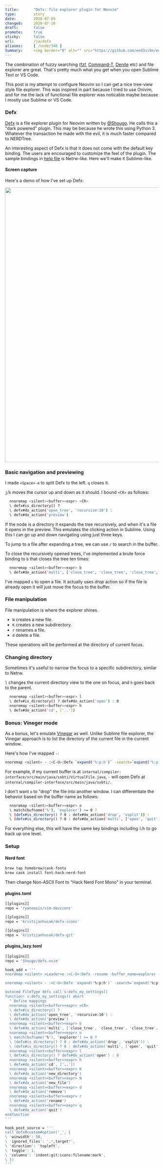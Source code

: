 ```yaml
---
title:       "Defx: file explorer plugin for Neovim"
type:        story
date:        2020-07-09
changed:     2020-07-10
draft:       false
promote:     true
sticky:      false
url:         /ja/defx
aliases:     [ /node/346 ]
Summary:     <img border="0" alt="" src="https://github.com/eed3si9n/eed3si9n.com/raw/master/resources/defx.gif" width="100%" />
---
```


  [defx]: https://github.com/Shougo/defx.nvim
  [help]: https://github.com/Shougo/defx.nvim/blob/master/doc/defx.txt
  [vinegar]: https://github.com/tpope/vim-vinegar
  [@Shougo]: https://github.com/Shougo
  [command-t]: https://github.com/wincent/command-t
  [denite]: https://github.com/Shougo/denite.nvim
  [fzf]: https://github.com/junegunn/fzf

The combination of fuzzy searching ([fzf][fzf], [Command-T][command-t], [Denite][denite] etc) and file explorer are great. That's pretty much what you get when you open Sublime Text or VS Code.

This post is my attempt to configure Neovim so I can get a nice tree-view style file explorer. This was inspired in part because I tried to use Onivim, and for me the lack of functional file explorer was noticable maybe because I mostly use Sublime or VS Code.

### Defx

[Defx][defx] is a file explorer plugin for Neovim written by [@Shougo][@Shougo]. He calls this a "dark powered" plugin. This may be because he wrote this using Python 3. Whatever the transaction he made with the evil, it is much faster compared to NERDTree.

An interesting aspect of Defx is that it does not come with the default key binding. The users are encouraged to customize the feel of the plugin. The sample bindings in [help file][help] is Netrw-like. Here we'll make it Sublime-like.

#### Screen capture

Here's a demo of how I've set up Defx:

<img border="0" alt="" src="https://github.com/eed3si9n/eed3si9n.com/raw/master/resources/defx.gif" width="900" />

### Basic navigation and previewing

I made `<Space>-e` to split Defx to the left. `q` closes it.

`j`/`k` moves the cursor up and down as it should. I bound `<CR>` as follows:

```bash
  nnoremap <silent><buffer><expr> <CR>
  \ defx#is_directory() ?
  \ defx#do_action('open_tree', 'recursive:10') :
  \ defx#do_action('preview')
```

If the node is a directory it expands the tree recursively, and when it's a file it opens in the preview. This emulates the clicking action in Sublime. Using this I can go up and down navigating using just three keys.

To jump to a file after expanding a tree, we can use `/` to search in the buffer.

To close the recursively opened trees, I've implemented a brute force binding to `b` that closes the tree ten times:

```bash
  nnoremap <silent><buffer><expr> b
  \ defx#do_action('multi', ['close_tree', 'close_tree', 'close_tree', 'close_tree', 'close_tree', 'close_tree', 'close_tree', 'close_tree', 'close_tree', 'close_tree'])
```

I've mapped `o` to open a file. It actually uses _drop_ action so if the file is already open it will just move the focus to the buffer.

### File manipulation

File manipulation is where the explorer shines.

- `N` creates a new file.
- `K` creates a new subdirectory.
- `r` renames a file.
- `d` delete a file.

These operations will be performed at the directory of current focus.

### Changing directory

Sometimes it's useful to narrow the focus to a specific subdirectory, similar to Netrw.

`l` changes the current directory view to the one on focus, and `h` goes back to the parent.

```bash
  nnoremap <silent><buffer><expr> l
  \ defx#is_directory() ? defx#do_action('open') : 0
  nnoremap <silent><buffer><expr> h
  \ defx#do_action('cd', ['..'])
```

### Bonus: Vineger mode

As a bonus, let's emulate [Vinegar](https://github.com/tpope/vim-vinegar) as well. Unlike Sublime file explorer, the Vinegar approach is to list the directory of the current file in the current window.

Here's how I've mapped `-`:

```bash
nnoremap <silent> - :<C-U>:Defx `expand('%:p:h')` -search=`expand('%:p')` -buffer-name=defx<CR>
```

For example, if my current buffer is at `internal/compiler-interface/src/main/java/sxbti/VirtualFile.java`, `-` will open Defx at `internal/compiler-interface/src/main/java/sxbti/`.

I don't want `o` to "drop" the file into another window. I can differentiate the behavior based on the buffer name as follows:

```bash
  nnoremap <silent><buffer><expr> o
  \ match(bufname('%'), 'explorer') >= 0 ?
  \ (defx#is_directory() ? 0 : defx#do_action('drop', 'vsplit')) :
  \ (defx#is_directory() ? 0 : defx#do_action('multi', ['open', 'quit']))
```

For everything else, this will have the same key bindings including `l`/`h` to go back up one level.

### Setup

#### Nerd font

```bash
brew tap homebrew/cask-fonts
brew cask install font-hack-nerd-font
```

Then change Non-ASCII Font to "Hack Nerd Font Mono" in your terminal.

#### plugins.toml

```bash
[[plugins]]
repo = 'ryanoasis/vim-devicons'

[[plugins]]
repo = 'kristijanhusak/defx-icons'

[[plugins]]
repo = 'kristijanhusak/defx-git'
```

#### plugins_lazy.toml

```bash
[[plugins]]
repo = 'Shougo/defx.nvim'

hook_add = '''
nnoremap <silent> <Leader>e :<C-U>:Defx -resume -buffer_name=explorer -split=vertical -vertical_preview<CR>

nnoremap <silent> - :<C-U>:Defx `expand('%:p:h')` -search=`expand('%:p')` -buffer-name=defx<CR>

autocmd FileType defx call s:defx_my_settings()
function! s:defx_my_settings() abort
  " Define mappings
  nnoremap <silent><buffer><expr> <CR>
  \ defx#is_directory() ?
  \ defx#do_action('open_tree', 'recursive:10') :
  \ defx#do_action('preview')
  nnoremap <silent><buffer><expr> b
  \ defx#do_action('multi', ['close_tree', 'close_tree', 'close_tree', 'close_tree', 'close_tree', 'close_tree', 'close_tree', 'close_tree', 'close_tree', 'close_tree'])
  nnoremap <silent><buffer><expr> o
  \ match(bufname('%'), 'explorer') >= 0 ?
  \ (defx#is_directory() ? 0 : defx#do_action('drop', 'vsplit')) :
  \ (defx#is_directory() ? 0 : defx#do_action('multi', ['open', 'quit']))
  nnoremap <silent><buffer><expr> l
  \ defx#is_directory() ? defx#do_action('open') : 0
  nnoremap <silent><buffer><expr> h
  \ defx#do_action('cd', ['..'])
  nnoremap <silent><buffer><expr> K
  \ defx#do_action('new_directory')
  nnoremap <silent><buffer><expr> N
  \ defx#do_action('new_file')
  nnoremap <silent><buffer><expr> d
  \ defx#do_action('remove')
  nnoremap <silent><buffer><expr> r
  \ defx#do_action('rename')
  nnoremap <silent><buffer><expr> q
  \ defx#do_action('quit')
endfunction
'''

hook_post_source = '''
call defx#custom#option('_', {
\ 'winwidth': 50,
\ 'ignored_files': '.*,target*',
\ 'direction': 'topleft',
\ 'toggle': 1,
\ 'columns': 'indent:git:icons:filename:mark',
\ })
'''
```

